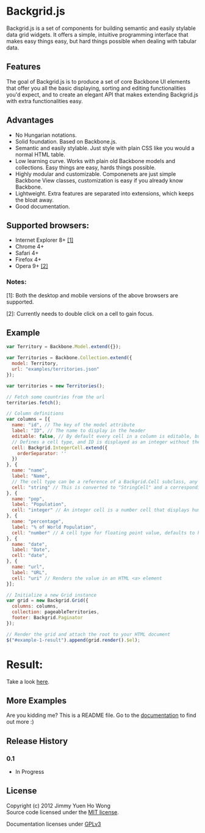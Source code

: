 # Backgrid.js

Backgrid.js is a set of components for building semantic and easily stylable
data grid widgets. It offers a simple, intuitive programming interface that
makes easy things easy, but hard things possible when dealing with tabular data.

## Features

The goal of Backgrid.js is to produce a set of core Backbone UI elements that
offer you all the basic displaying, sorting and editing functionalities you'd
expect, and to create an elegant API that makes extending Backgrid.js with extra
functionalities easy.

## Advantages

- No Hungarian notations.
- Solid foundation. Based on Backbone.js.
- Semantic and easily stylable. Just style with plain CSS like you would a normal HTML table.
- Low learning curve. Works with plain old Backbone models and collections. Easy things are easy, hards things possible.
- Highly modular and customizable. Componenets are just simple Backbone View classes, customization is easy if you already know Backbone.
- Lightweight. Extra features are separated into extensions, which keeps the bloat away.
- Good documentation.

## Supported browsers:

- Internet Explorer 8+ [[1]](#note-1)
- Chrome 4+
- Safari 4+
- Firefox 4+
- Opera 9+ [[2]](#note-2)

### Notes:

<span id="note-1">[1]</span>: Both the desktop and mobile versions of the above browsers are supported.

<span id="note-2">[2]</span>: Currently needs to double click on a cell to gain focus.

## Example

```javascript
var Territory = Backbone.Model.extend({});

var Territories = Backbone.Collection.extend({
  model: Territory,
  url: "examples/territories.json"
});

var territories = new Territories();

// Fetch some countries from the url
territories.fetch();

// Column definitions
var columns = [{
  name: "id", // The key of the model attribute
  label: "ID", // The name to display in the header
  editable: false, // By default every cell in a column is editable, but *ID* shouldn't be
  // Defines a cell type, and ID is displayed as an integer without the ',' separating 1000s.
  cell: Backgrid.IntegerCell.extend({
    orderSeparator: ''
  })
}, {
  name: "name",
  label: "Name",
  // The cell type can be a reference of a Backgrid.Cell subclass, any Backgrid.Cell subclass instances like *id* above, or a string
  cell: "string" // This is converted to "StringCell" and a corresponding class in the Backgrid package namespace is looked up
}, {
  name: "pop",
  label: "Population",
  cell: "integer" // An integer cell is a number cell that displays humanized integers
}, {
  name: "percentage",
  label: "% of World Population",
  cell: "number" // A cell type for floating point value, defaults to have a precision 2 decimal numbers
}, {
  name: "date",
  label: "Date",
  cell: "date",
}, {
  name: "url",
  label: "URL",
  cell: "uri" // Renders the value in an HTML <a> element
}];

// Initialize a new Grid instance
var grid = new Backgrid.Grid({
  columns: columns,
  collection: pageableTerritories,
  footer: Backgrid.Paginator
});

// Render the grid and attach the root to your HTML document
$("#example-1-result").append(grid.render().$el);
```

# Result:

Take a look [here](http://wyuenho.github.com/backgrid/#examples).

## More Examples

Are you kidding me? This is a README file. Go to the [documentation](http://wyuenho.github.com/backgrid/
"Backbone.js Documentation") to find out more :)

## Release History

### 0.1

- In Progress

## License
Copyright (c) 2012 Jimmy Yuen Ho Wong  
Source code licensed under the [MIT license](LICENSE-MIT "MIT License").

Documentation licenses under [GPLv3](http://www.gnu.org/licenses/gpl-3.0.html "GPLv3")

